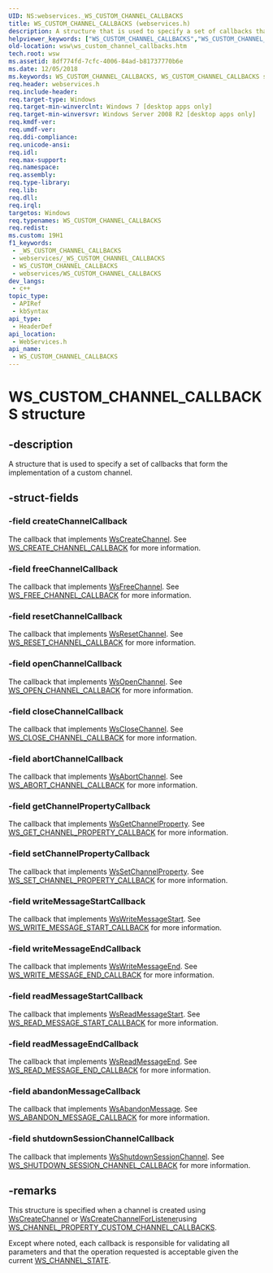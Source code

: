 ```yaml
---
UID: NS:webservices._WS_CUSTOM_CHANNEL_CALLBACKS
title: WS_CUSTOM_CHANNEL_CALLBACKS (webservices.h)
description: A structure that is used to specify a set of callbacks that form the implementation of a custom channel.
helpviewer_keywords: ["WS_CUSTOM_CHANNEL_CALLBACKS","WS_CUSTOM_CHANNEL_CALLBACKS structure [Web Services for Windows]","webservices/WS_CUSTOM_CHANNEL_CALLBACKS","wsw.ws_custom_channel_callbacks"]
old-location: wsw\ws_custom_channel_callbacks.htm
tech.root: wsw
ms.assetid: 8df774fd-7cfc-4006-84ad-b81737770b6e
ms.date: 12/05/2018
ms.keywords: WS_CUSTOM_CHANNEL_CALLBACKS, WS_CUSTOM_CHANNEL_CALLBACKS structure [Web Services for Windows], webservices/WS_CUSTOM_CHANNEL_CALLBACKS, wsw.ws_custom_channel_callbacks
req.header: webservices.h
req.include-header: 
req.target-type: Windows
req.target-min-winverclnt: Windows 7 [desktop apps only]
req.target-min-winversvr: Windows Server 2008 R2 [desktop apps only]
req.kmdf-ver: 
req.umdf-ver: 
req.ddi-compliance: 
req.unicode-ansi: 
req.idl: 
req.max-support: 
req.namespace: 
req.assembly: 
req.type-library: 
req.lib: 
req.dll: 
req.irql: 
targetos: Windows
req.typenames: WS_CUSTOM_CHANNEL_CALLBACKS
req.redist: 
ms.custom: 19H1
f1_keywords:
 - _WS_CUSTOM_CHANNEL_CALLBACKS
 - webservices/_WS_CUSTOM_CHANNEL_CALLBACKS
 - WS_CUSTOM_CHANNEL_CALLBACKS
 - webservices/WS_CUSTOM_CHANNEL_CALLBACKS
dev_langs:
 - c++
topic_type:
 - APIRef
 - kbSyntax
api_type:
 - HeaderDef
api_location:
 - WebServices.h
api_name:
 - WS_CUSTOM_CHANNEL_CALLBACKS
---
```


# WS_CUSTOM_CHANNEL_CALLBACKS structure


## -description

A structure that is used to specify a set of callbacks
                that form the implementation of a custom channel.

## -struct-fields

### -field createChannelCallback

The callback that implements <a href="/windows/desktop/api/webservices/nf-webservices-wscreatechannel">WsCreateChannel</a>.
                    See <a href="/windows/desktop/api/webservices/nc-webservices-ws_create_channel_callback">WS_CREATE_CHANNEL_CALLBACK</a> for more information.

### -field freeChannelCallback

The callback that implements <a href="/windows/desktop/api/webservices/nf-webservices-wsfreechannel">WsFreeChannel</a>.
                    See <a href="/windows/desktop/api/webservices/nc-webservices-ws_free_channel_callback">WS_FREE_CHANNEL_CALLBACK</a> for more information.

### -field resetChannelCallback

The callback that implements <a href="/windows/desktop/api/webservices/nf-webservices-wsresetchannel">WsResetChannel</a>.
                    See <a href="/windows/desktop/api/webservices/nc-webservices-ws_reset_channel_callback">WS_RESET_CHANNEL_CALLBACK</a> for more information.

### -field openChannelCallback

The callback that implements <a href="/windows/desktop/api/webservices/nf-webservices-wsopenchannel">WsOpenChannel</a>.
                    See <a href="/windows/desktop/api/webservices/nc-webservices-ws_open_channel_callback">WS_OPEN_CHANNEL_CALLBACK</a> for more information.

### -field closeChannelCallback

The callback that implements <a href="/windows/desktop/api/webservices/nf-webservices-wsclosechannel">WsCloseChannel</a>.
                    See <a href="/windows/desktop/api/webservices/nc-webservices-ws_close_channel_callback">WS_CLOSE_CHANNEL_CALLBACK</a> for more information.

### -field abortChannelCallback

The callback that implements <a href="/windows/desktop/api/webservices/nf-webservices-wsabortchannel">WsAbortChannel</a>.
                    See <a href="/windows/desktop/api/webservices/nc-webservices-ws_abort_channel_callback">WS_ABORT_CHANNEL_CALLBACK</a> for more information.

### -field getChannelPropertyCallback

The callback that implements <a href="/windows/desktop/api/webservices/nf-webservices-wsgetchannelproperty">WsGetChannelProperty</a>.
                    See <a href="/windows/desktop/api/webservices/nc-webservices-ws_get_channel_property_callback">WS_GET_CHANNEL_PROPERTY_CALLBACK</a> for more information.

### -field setChannelPropertyCallback

The callback that implements <a href="/windows/desktop/api/webservices/nf-webservices-wssetchannelproperty">WsSetChannelProperty</a>.
                    See <a href="/windows/desktop/api/webservices/nc-webservices-ws_set_channel_property_callback">WS_SET_CHANNEL_PROPERTY_CALLBACK</a> for more information.

### -field writeMessageStartCallback

The callback that implements <a href="/windows/desktop/api/webservices/nf-webservices-wswritemessagestart">WsWriteMessageStart</a>.
                    See <a href="/windows/desktop/api/webservices/nc-webservices-ws_write_message_start_callback">WS_WRITE_MESSAGE_START_CALLBACK</a> for more information.

### -field writeMessageEndCallback

The callback that implements <a href="/windows/desktop/api/webservices/nf-webservices-wswritemessageend">WsWriteMessageEnd</a>.
                    See <a href="/windows/desktop/api/webservices/nc-webservices-ws_write_message_end_callback">WS_WRITE_MESSAGE_END_CALLBACK</a> for more information.

### -field readMessageStartCallback

The callback that implements <a href="/windows/desktop/api/webservices/nf-webservices-wsreadmessagestart">WsReadMessageStart</a>.
                    See <a href="/windows/desktop/api/webservices/nc-webservices-ws_read_message_start_callback">WS_READ_MESSAGE_START_CALLBACK</a> for more information.

### -field readMessageEndCallback

The callback that implements <a href="/windows/desktop/api/webservices/nf-webservices-wsreadmessageend">WsReadMessageEnd</a>.
                    See <a href="/windows/desktop/api/webservices/nc-webservices-ws_read_message_end_callback">WS_READ_MESSAGE_END_CALLBACK</a> for more information.

### -field abandonMessageCallback

The callback that implements <a href="/windows/desktop/api/webservices/nf-webservices-wsabandonmessage">WsAbandonMessage</a>.
                    See <a href="/windows/desktop/api/webservices/nc-webservices-ws_abandon_message_callback">WS_ABANDON_MESSAGE_CALLBACK</a> for more information.

### -field shutdownSessionChannelCallback

The callback that implements <a href="/windows/desktop/api/webservices/nf-webservices-wsshutdownsessionchannel">WsShutdownSessionChannel</a>.
                    See <a href="/windows/desktop/api/webservices/nc-webservices-ws_shutdown_session_channel_callback">WS_SHUTDOWN_SESSION_CHANNEL_CALLBACK</a> for more information.

## -remarks

This structure is specified when a channel is created using
                <a href="/windows/desktop/api/webservices/nf-webservices-wscreatechannel">WsCreateChannel</a> or <a href="/windows/desktop/api/webservices/nf-webservices-wscreatechannelforlistener">WsCreateChannelForListener</a>using <a href="/windows/desktop/api/webservices/ne-webservices-ws_channel_property_id">WS_CHANNEL_PROPERTY_CUSTOM_CHANNEL_CALLBACKS</a>.
            

Except where noted, each callback is responsible for validating all parameters and
                that the operation requested is acceptable given the current
                <a href="/windows/desktop/api/webservices/ne-webservices-ws_channel_state">WS_CHANNEL_STATE</a>.